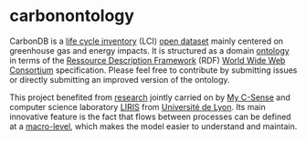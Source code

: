 carbonontology
==============

CarbonDB is a [life cycle inventory](http://en.wikipedia.org/wiki/Life-cycle_assessment) (LCI) [open dataset](http://en.wikipedia.org/wiki/Open_data) mainly centered on greenhouse gas and energy impacts. It is structured as a domain [ontology](http://en.wikipedia.org/wiki/Ontology_(information_science)) in terms of the [Ressource Description Framework](http://en.wikipedia.org/wiki/Resource_Description_Framework) (RDF) [World Wide Web Consortium](http://www.w3.org/) specification. Please feel free to contribute by submitting issues or directly submitting an improved version of the ontology. 

This project benefited from [research](http://www.informatik.uni-trier.de/~ley/pers/hd/b/Bertin:Benjamin.html) jointly carried on by [My C-Sense](http://www.myc-sense.com/) and computer science laboratory [LIRIS](https://liris.cnrs.fr/front-page-en?set_language=en) from [Université de Lyon](http://www.universite-lyon.fr/). Its main innovative feature is the fact that flows between processes can be defined at a [macro-level](http://link.springer.com/chapter/10.1007%2F978-3-642-32606-6_9), which makes the model easier to understand and maintain. 
